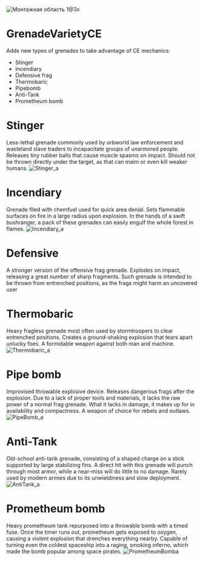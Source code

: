 ![Монтажная область 1@3x](https://user-images.githubusercontent.com/54061981/168669307-4b92ebbc-7b38-4405-be16-2bd0ec387223.png)


# GrenadeVarietyCE
Adds new types of grenades to take advantage of CE mechanics:

* Stinger
* Incendiary
* Defensive frag
* Thermobaric
* Pipebomb
* Anti-Tank
* Prometheum bomb

# Stinger
Less-lethal grenade commonly used by urbworld law enforcement and wasteland slave traders to incapacitate groups of unarmored people. Releases tiny rubber balls that cause muscle spasms on impact. Should not be thrown directly under the target, as that can maim or even kill weaker humans.
![Stinger_a](https://user-images.githubusercontent.com/54061981/168669788-ea685f29-41a7-4e2b-9f4e-65cea99437e7.png)

# Incendiary
Grenade filed with chemfuel used for quick area denial. Sets flammable surfaces on fire in a large radius upon explosion. In the hands of a swift bushranger, a pack of these grenades can easily engulf the whole forest in flames.
![Incendiary_a](https://user-images.githubusercontent.com/54061981/168669829-04988cf5-27ee-4986-9eb2-c7c6573bda9b.png)

# Defensive
A stronger version of the offensive frag grenade. Explodes on impact, releasing a great number of sharp fragments. Such grenade is intended to be thrown from entrenched positions, as the frags might harm an uncovered user

# Thermobaric
Heavy fragless grenade most often used by stormtroopers to clear entrenched positions. Creates a ground-shaking explosion that tears apart unlucky foes. A formidable weapon against both man and machine. 
![Thermobaric_a](https://user-images.githubusercontent.com/54061981/168669753-0dddf27f-3c33-4880-a523-008c785f18e2.png)

# Pipe bomb
Improvised throwable explosive device. Releases dangerous frags after the explosion. Due to a lack of proper tools and materials, it lacks the raw power of a normal frag grenade. What it lacks in damage, it makes up for in availability and compactness. A weapon of choice for rebels and outlaws.
![PipeBomb_a](https://user-images.githubusercontent.com/54061981/168669883-db1bb502-28eb-4433-b9a6-6bd665bf7f66.png)

# Anti-Tank
Old-school anti-tank grenade, consisting of a shaped charge on a stick supported by large stabilizing fins. A direct hit with this grenade will punch through most armor, while a near-miss will do little to no damage. Rarely used by modern armies due to its unwieldiness and slow deployment.
![AntiTank_a](https://user-images.githubusercontent.com/54061981/168669898-22c2c623-9660-4a93-a4c0-c858bad70856.png)

# Prometheum bomb
Heavy prometheum tank repurposed into a throwable bomb with a timed fuse. Once the timer runs out, prometheum gets exposed to oxygen, causing a violent explosion that drenches everything nearby. Capable of turning even the coldest spaceship into a raging, smoking inferno, which made the bomb popular among space pirates.
![PrometheumBomba](https://user-images.githubusercontent.com/54061981/168669937-2bd230e2-5435-4d7e-aba8-8bf6052cedb7.png)

